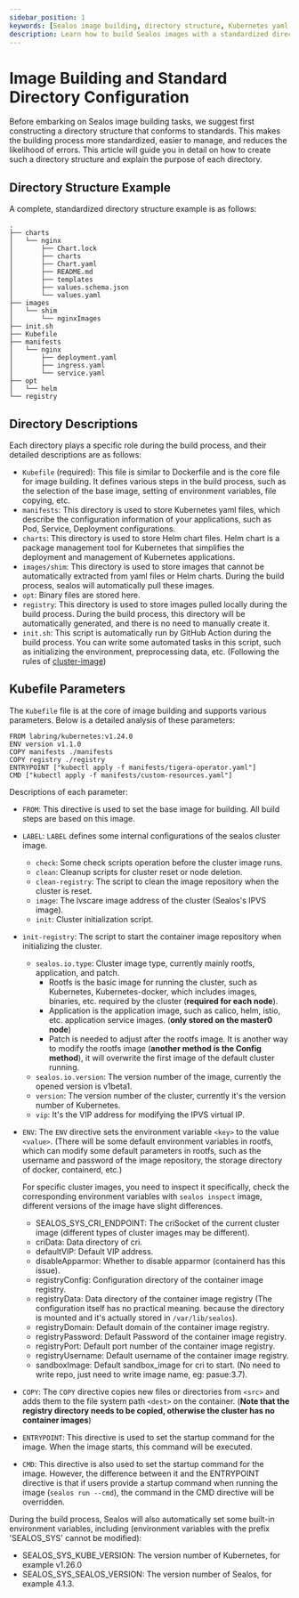 ```yaml
---
sidebar_position: 1
keywords: [Sealos image building, directory structure, Kubernetes yaml files, Helm chart, Kubefile]
description: Learn how to build Sealos images with a standardized directory structure, including Kubernetes yaml files and Helm charts, for efficient and error-free management.
---
```


# Image Building and Standard Directory Configuration

Before embarking on Sealos image building tasks, we suggest first constructing a directory structure that conforms to
standards. This makes the building process more standardized, easier to manage, and reduces the likelihood of errors.
This article will guide you in detail on how to create such a directory structure and explain the purpose of each
directory.

## Directory Structure Example

A complete, standardized directory structure example is as follows:

```shell
.
├── charts
│   └── nginx
│       ├── Chart.lock
│       ├── charts
│       ├── Chart.yaml
│       ├── README.md
│       ├── templates
│       ├── values.schema.json
│       └── values.yaml
├── images
│   └── shim
│       └── nginxImages
├── init.sh
├── Kubefile
├── manifests
│   └── nginx
│       ├── deployment.yaml
│       ├── ingress.yaml
│       └── service.yaml
├── opt
│   └── helm
└── registry
```

## Directory Descriptions

Each directory plays a specific role during the build process, and their detailed descriptions are as follows:

- `Kubefile` (required): This file is similar to Dockerfile and is the core file for image building. It defines various
  steps in the build process, such as the selection of the base image, setting of environment variables, file copying,
  etc.
- `manifests`: This directory is used to store Kubernetes yaml files, which describe the configuration information of
  your applications, such as Pod, Service, Deployment configurations.
- `charts`: This directory is used to store Helm chart files. Helm chart is a package management tool for Kubernetes
  that simplifies the deployment and management of Kubernetes applications.
- `images/shim`: This directory is used to store images that cannot be automatically extracted from yaml files or Helm
  charts. During the build process, sealos will automatically pull these images.
- `opt`: Binary files are stored here.
- `registry`: This directory is used to store images pulled locally during the build process. During the build process,
  this directory will be automatically generated, and there is no need to manually create it.
- `init.sh`: This script is automatically run by GitHub Action during the build process. You can write some automated
  tasks in this script, such as initializing the environment, preprocessing data, etc. (Following the rules
  of [cluster-image](https://github.com/labring-actions/cluster-image))

## Kubefile Parameters

The `Kubefile` file is at the core of image building and supports various parameters. Below is a detailed analysis of
these parameters:

```shell
FROM labring/kubernetes:v1.24.0
ENV version v1.1.0
COPY manifests ./manifests
COPY registry ./registry
ENTRYPOINT ["kubectl apply -f manifests/tigera-operator.yaml"]
CMD ["kubectl apply -f manifests/custom-resources.yaml"]
```

Descriptions of each parameter:

- `FROM`: This directive is used to set the base image for building. All build steps are based on this image.
- `LABEL`: `LABEL` defines some internal configurations of the sealos cluster image.
    - `check`: Some check scripts operation before the cluster image runs.
    - `clean`: Cleanup scripts for cluster reset or node deletion.
    - `clean-registry`: The script to clean the image repository when the cluster is reset.
    - `image`: The lvscare image address of the cluster (Sealos's IPVS image).
    - `init`: Cluster initialization script.


- `init-registry`: The script to start the container image repository when initializing the cluster.
    - `sealos.io.type`: Cluster image type, currently mainly rootfs, application, and patch.
        - Rootfs is the basic image for running the cluster, such as Kubernetes, Kubernetes-docker, which includes
          images, binaries, etc. required by the cluster (**required for each node**).
        - Application is the application image, such as calico, helm, istio, etc. application service images. (**only
          stored on the master0 node**)
        - Patch is needed to adjust after the rootfs image. It is another way to modify the rootfs image (**another
          method is the Config method**), it will overwrite the first image of the default cluster running.
    - `sealos.io.version`: The version number of the image, currently the opened version is v1beta1.
    - `version`: The version number of the cluster, currently it's the version number of Kubernetes.
    - `vip`: It's the VIP address for modifying the IPVS virtual IP.
- `ENV`: The `ENV` directive sets the environment variable `<key>` to the value `<value>`. (There will be some default
  environment variables in rootfs, which can modify some default parameters in rootfs, such as the username and password
  of the image repository, the storage directory of docker, containerd, etc.)

  For specific cluster images, you need to inspect it specifically, check the corresponding environment variables with
  `sealos inspect` image, different versions of the image have slight differences.
    - SEALOS_SYS_CRI_ENDPOINT: The criSocket of the current cluster image (different types of cluster images may be
      different).
    - criData: Data directory of cri.
    - defaultVIP: Default VIP address.
    - disableApparmor: Whether to disable apparmor (containerd has this issue).
    - registryConfig: Configuration directory of the container image registry.
    - registryData: Data directory of the container image registry (The configuration itself has no practical meaning.
      because the directory is mounted and it's actually stored in `/var/lib/sealos`).
    - registryDomain: Default domain of the container image registry.
    - registryPassword: Default Password of the container image registry.
    - registryPort: Default port number of the container image registry.
    - registryUsername: Default username of the container image registry.
    - sandboxImage: Default sandbox_image for cri to start. (No need to write repo, just need to write image name, eg:
      pasue:3.7).
- `COPY`: The `COPY` directive copies new files or directories from `<src>` and adds them to the file system path
  `<dest>` on the container. (**Note that the registry directory needs to be copied, otherwise the cluster has no
  container images**)
- `ENTRYPOINT`: This directive is used to set the startup command for the image. When the image starts, this command
  will be executed.
- `CMD`: This directive is also used to set the startup command for the image. However, the difference between it and
  the ENTRYPOINT directive is that if users provide a startup command when running the image (`sealos run --cmd`), the
  command in the CMD directive will be overridden.

During the build process, Sealos will also automatically set some built-in environment variables, including (environment
variables with the prefix 'SEALOS_SYS' cannot be modified):

- SEALOS_SYS_KUBE_VERSION: The version number of Kubernetes, for example v1.26.0
- SEALOS_SYS_SEALOS_VERSION: The version number of Sealos, for example 4.1.3.
